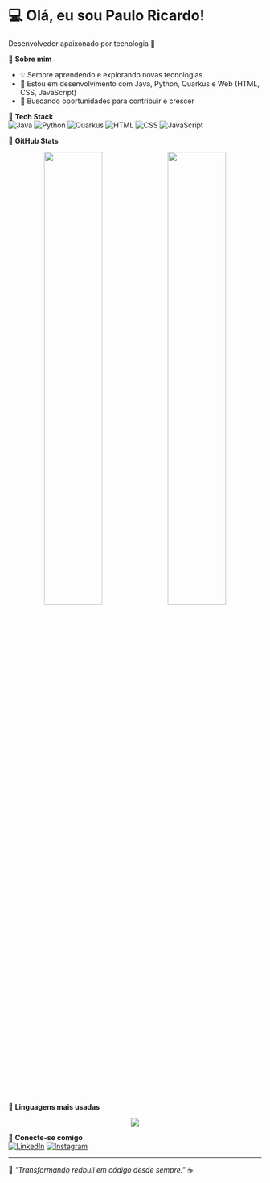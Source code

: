 # 💻 Olá, eu sou Paulo Ricardo! 
Desenvolvedor apaixonado por tecnologia 🚀  

🔹 **Sobre mim** 
- 💡 Sempre aprendendo e explorando novas tecnologias  
- 📌 Estou em desenvolvimento com Java, Python, Quarkus e Web (HTML, CSS, JavaScript)  
- 🎯 Buscando oportunidades para contribuir e crescer  

🔹 **Tech Stack**  
![Java](https://img.shields.io/badge/-Java-007396?style=flat-square&logo=java&logoColor=white)
![Python](https://img.shields.io/badge/-Python-3776AB?style=flat-square&logo=python&logoColor=white)
![Quarkus](https://img.shields.io/badge/-Quarkus-4695EB?style=flat-square&logo=quarkus&logoColor=white)
![HTML](https://img.shields.io/badge/-HTML-E34F26?style=flat-square&logo=html5&logoColor=white)
![CSS](https://img.shields.io/badge/-CSS-1572B6?style=flat-square&logo=css3&logoColor=white)
![JavaScript](https://img.shields.io/badge/-JavaScript-F7DF1E?style=flat-square&logo=javascript&logoColor=black)

🔹 **GitHub Stats**  
<p align="center">
  <img width="48%" src="https://github-readme-stats.vercel.app/api?username=paulorcrd&show_icons=true&theme=tokyonight" />
  <img width="48%" src="https://github-readme-streak-stats.herokuapp.com/?user=paulorcrd&theme=tokyonight" />
</p>

🔹 **Linguagens mais usadas**  
<p align="center">
  <img src="https://github-readme-stats.vercel.app/api/top-langs/?username=BielGG9&layout=compact&theme=tokyonight" />
</p>

🔹 **Conecte-se comigo**  
[![LinkedIn](https://img.shields.io/badge/-LinkedIn-0077B5?style=flat-square&logo=linkedin&logoColor=white)](https://www.linkedin.com/in/paulo-ricardo-oliveira-de-campos-0a4245310/)
[![Instagram](https://img.shields.io/badge/-Instagram-E4405F?style=flat-square&logo=instagram&logoColor=white)](https://www.instagram.com/paulo.rcrd_/)

---
🚀 *"Transformando redbull em código desde sempre."* ☕

